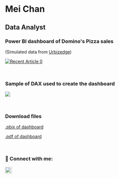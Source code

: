 <h1>Mei Chan</h1>
<h2>Data Analyst</h2>
<!-- <h2>👨‍💻 Projects:</h2> -->
  
<!-- Power BI dashboard -->
<h3> Power BI dashboard of Domino's Pizza sales </h3>

(Simulated data from <a href="https://urbizedge.com/sample-power-bi-project-on-analysing-sales-data-by-branch-product-and-target/">Urbizedge</a>)

<p dir="auto"><a href="https://app.powerbi.com/view?r=eyJrIjoiMTcyNWIxMDgtMTQ2NC00ZjdjLTk0ZDYtZDhkNGNiN2Q3YmE5IiwidCI6IjgxZTVmNjI2LTVlZTQtNDdkYS1hNzhhLTdiMzI1OThhNzU5YSJ9" rel="nofollow"><img src="https://github.com/meic100/meic100/assets/169346776/3cc876b2-84b5-4b8b-bb63-98715b8959fd" alt="Recent Article 0" data-canonical-src="https://app.powerbi.com/view?r=eyJrIjoiMTcyNWIxMDgtMTQ2NC00ZjdjLTk0ZDYtZDhkNGNiN2Q3YmE5IiwidCI6IjgxZTVmNjI2LTVlZTQtNDdkYS1hNzhhLTdiMzI1OThhNzU5YSJ9" style="max-width: 100%;"></a>
</p>

<br>
<!-- DAX used in Power BI dashboard -->
<h3> Sample of DAX used to create the dashboard </h3>
<p dir="auto"><img src="https://github.com/meic100/meic100/assets/169346776/36263867-3555-4f0e-999f-58be34773247" style="max-width: 50%;">
</p>

<br>

<!-- Downloadable files -->
<h3> Download files </h3>

<!-- .pbix file to produce Power BI dashboard stored in repository meic100/Dominos-Pizza -->
[.pbix of dashboard ](https://github.com/meic100/Dominos-Pizza/blob/600c83d81b4e3e6eb68449039cf6f0dbb4c6a7fe/Domino's%20Pizza%20sales.pbix)
<br>
<!-- .pdf file of Power BI dashboard stored in repository meic100/Dominos-Pizza -->
[.pdf of dashboard](https://github.com/meic100/Dominos-Pizza/blob/600c83d81b4e3e6eb68449039cf6f0dbb4c6a7fe/Domino's%20Pizza%20sales.pdf)

<br>

<h3> 🤳 Connect with me:</h3>

[<img align="left" alt="MeiChan | LinkedIn" width="22px" src="https://cdn.jsdelivr.net/npm/simple-icons@v3/icons/linkedin.svg" />][linkedin]

[linkedin]: https://www.linkedin.com/in/meic100


<!--
### Hi there 👋
-->
<!--
**meic100/meic100** is a ✨ _special_ ✨ repository because its `README.md` (this file) appears on your GitHub profile.

Here are some ideas to get you started:

- 🔭 I’m currently working on ...
- 🌱 I’m currently learning ...
- 👯 I’m looking to collaborate on ...
- 🤔 I’m looking for help with ...
- 💬 Ask me about ...
- 📫 How to reach me: ...
- 😄 Pronouns: ...
- ⚡ Fun fact: ...
-->
